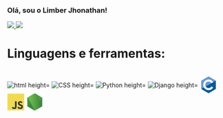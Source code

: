 ### Olá, sou o Limber Jhonathan!

<a href="https://github.com/limberjhonathan">
    <img height="160em"src="https://github-readme-stats-sigma-five.vercel.app/api?username=limberjhonathan&show_icons=true&theme=omni" />
</a>

<a href="https://github.com/limberjhonathan">
    <img height="160em" src="https://github-readme-stats-sigma-five.vercel.app/api/top-langs/?username=limberjhonathan&layout=compact&theme=omni" />
</a>

<br>
<h1>Linguagens e ferramentas:</h1>

<div style="display: inline_block"><br>
  <img align='center' alt="html height="30" width="40" src="https://cdn.jsdelivr.net/gh/devicons/devicon/icons/html5/html5-original.svg" />
  <img align='center' alt="CSS height="30" width="40" src="https://cdn.jsdelivr.net/gh/devicons/devicon/icons/css3/css3-original.svg" />          
  <img align='center' alt="Python height="30" width="40" src="https://cdn.jsdelivr.net/gh/devicons/devicon/icons/python/python-original.svg" />
    <img align='center' alt="Django height="30" width="40" src="https://cdn.jsdelivr.net/gh/devicons/devicon/icons/django/django-plain.svg" />
   <img align='center' alt="C height="30" width="40" src="https://github.com/devicons/devicon/blob/master/icons/c/c-original.svg" />
   <img align='center' alt="Js height="30" width="40" src="https://github.com/devicons/devicon/blob/master/icons/javascript/javascript-original.svg" />
   <img align='center' alt="Js height="30" width="40" src="https://github.com/devicons/devicon/blob/master/icons/nodejs/nodejs-original.svg" />
          
</div>      
